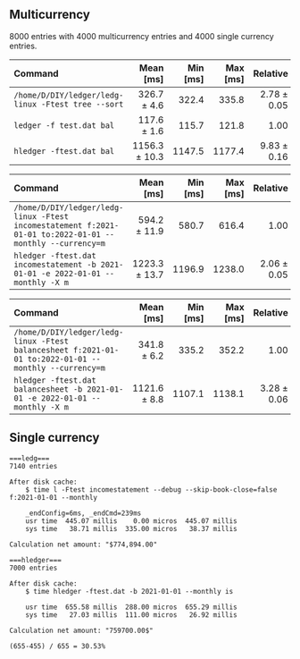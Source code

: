 ## Multicurrency
8000 entries with 4000 multicurrency entries and 4000 single currency entries.


| Command | Mean [ms] | Min [ms] | Max [ms] | Relative |
|:---|---:|---:|---:|---:|
| `/home/D/DIY/ledger/ledg-linux -Ftest tree --sort` | 326.7 ± 4.6 | 322.4 | 335.8 | 2.78 ± 0.05 |
| `ledger -f test.dat bal` | 117.6 ± 1.6 | 115.7 | 121.8 | 1.00 |
| `hledger -ftest.dat bal` | 1156.3 ± 10.3 | 1147.5 | 1177.4 | 9.83 ± 0.16 |

| Command | Mean [ms] | Min [ms] | Max [ms] | Relative |
|:---|---:|---:|---:|---:|
| `/home/D/DIY/ledger/ledg-linux -Ftest incomestatement f:2021-01-01 to:2022-01-01 --monthly --currency=m` | 594.2 ± 11.9 | 580.7 | 616.4 | 1.00 |
| `hledger -ftest.dat incomestatement -b 2021-01-01 -e 2022-01-01 --monthly -X m` | 1223.3 ± 13.7 | 1196.9 | 1238.0 | 2.06 ± 0.05 |

| Command | Mean [ms] | Min [ms] | Max [ms] | Relative |
|:---|---:|---:|---:|---:|
| `/home/D/DIY/ledger/ledg-linux -Ftest balancesheet f:2021-01-01 to:2022-01-01 --monthly --currency=m` | 341.8 ± 6.2 | 335.2 | 352.2 | 1.00 |
| `hledger -ftest.dat balancesheet -b 2021-01-01 -e 2022-01-01 --monthly -X m` | 1121.6 ± 8.8 | 1107.1 | 1138.1 | 3.28 ± 0.06 |

## Single currency

```
===ledg===
7140 entries

After disk cache:
	$ time l -Ftest incomestatement --debug --skip-book-close=false f:2021-01-01 --monthly

	_endConfig=6ms, _endCmd=239ms
	usr time  445.07 millis    0.00 micros  445.07 millis
	sys time   38.71 millis  335.00 micros   38.37 millis

Calculation net amount: "$774,894.00"

===hledger===
7000 entries

After disk cache:
	$ time hledger -ftest.dat -b 2021-01-01 --monthly is

	usr time  655.58 millis  288.00 micros  655.29 millis
	sys time   27.03 millis  111.00 micros   26.92 millis

Calculation net amount: "759700.00$"

(655-455) / 655 = 30.53%
```
